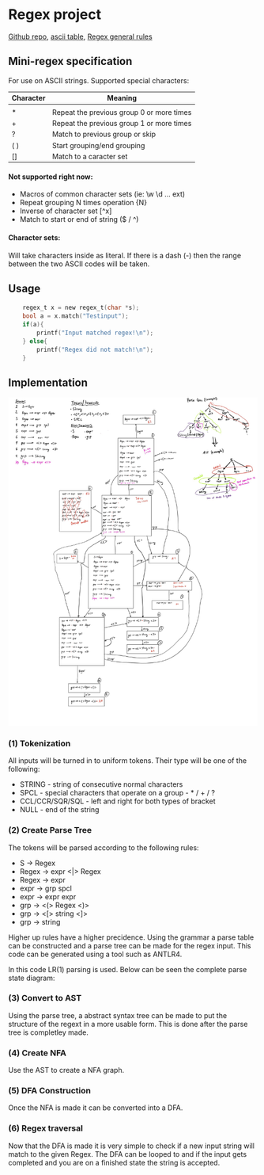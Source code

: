 # Regex project

[Github repo](https://github.com/yiannis-cunning/regex), [ascii table](https://www.asciitable.com/), [Regex general rules](https://support.dataset.com/hc/en-us/articles/360047505053-DataSet-Regex)

## Mini-regex specification

For use on ASCII strings. Supported special characters:

| Character | Meaning|
| --------- | ------ |
| |         | OR two possible matches |
| *         | Repeat the previous group 0 or more times |
| +         | Repeat the previous group 1 or more times |
| ?         | Match to previous group or skip |
| ( )       | Start grouping/end grouping |
| []        | Match to a caracter set |

#### Not supported right now:
* Macros of common character sets (ie: \w \d ... ext)
* Repeat grouping N times operation {N}
* Inverse of character set [^x]
* Match to start or end of string ($ / ^)

#### Character sets:
Will take characters inside as literal. If there is a dash (-) then the range between the two ASCII codes will be taken.

## Usage
```c
    regex_t x = new regex_t(char *s);
    bool a = x.match("Testinput");
    if(a){
        printf("Input matched regex!\n");
    } else{
        printf("Regex did not match!\n");
    }

```


## Implementation
![img](imgs/image.jpg)
### (1) Tokenization


All inputs will be turned in to uniform tokens.
Their type will be one of the following:
* STRING - string of consecutive normal characters
* SPCL - special characters that operate on a group - * / + / ?
* CCL/CCR/SQR/SQL - left and right for both types of bracket
* NULL - end of the string


### (2) Create Parse Tree

The tokens will be parsed according to the following rules:
* S -> Regex
* Regex -> expr <|> Regex
* Regex -> expr
* expr -> grp spcl
* expr -> expr expr
* grp -> <(> Regex <)>
* grp -> <[> string <]>
* grp -> string

Higher up rules have a higher precidence. Using the grammar a parse table can be constructed and a parse tree can be made for the regex input. This code can be generated using a tool such as ANTLR4.

In this code LR(1) parsing is used. Below can be seen the complete parse state diagram:

### (3) Convert to AST
Using the parse tree, a abstract syntax tree can be made to put the structure of the regext in a more usable form. This is done after the parse tree is completley made.

### (4) Create NFA
Use the AST to create a NFA graph.

### (5) DFA Construction
Once the NFA is made it can be converted into a DFA.


### (6) Regex traversal
Now that the DFA is made it is very simple to check if a new input string will match to the given Regex. The DFA can be looped to and if the input gets completed and you are on a finished state the string is accepted.

